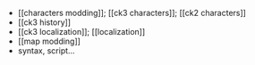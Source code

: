 - [[characters modding]]; [[ck3 characters]]; [[ck2 characters]]
- [[ck3 history]]
- [[ck3 localization]]; [[localization]]
- [[map modding]]
- syntax, script...

